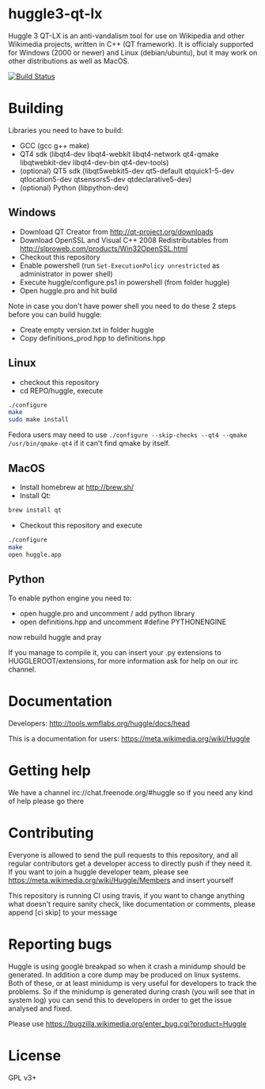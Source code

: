 huggle3-qt-lx
=============

Huggle 3 QT-LX is an anti-vandalism tool for use on Wikipedia and other Wikimedia projects, written in C++ (QT framework).  It is officialy supported for Windows (2000 or newer) and Linux (debian/ubuntu), but it may work on other distributions as well as MacOS.

[![Build Status](https://travis-ci.org/huggle/huggle3-qt-lx.png?branch=master)](https://travis-ci.org/huggle/huggle3-qt-lx)

Building
=========

Libraries you need to have to build:
* GCC (gcc g++ make)
* QT4 sdk (libqt4-dev libqt4-webkit libqt4-network qt4-qmake libqtwebkit-dev libqt4-dev-bin qt4-dev-tools)
* (optional) QT5 sdk (libqt5webkit5-dev qt5-default qtquick1-5-dev qtlocation5-dev qtsensors5-dev qtdeclarative5-dev)
* (optional) Python (libpython-dev)

Windows
-------------

* Download QT Creator from http://qt-project.org/downloads
* Download OpenSSL and Visual C++ 2008 Redistributables from http://slproweb.com/products/Win32OpenSSL.html
* Checkout this repository
* Enable powershell (run `Set-ExecutionPolicy unrestricted` as administrator in power shell)
* Execute huggle/configure.ps1 in powershell (from folder huggle)
* Open huggle.pro and hit build

Note in case you don't have power shell you need to do these 2 steps before you can build huggle:

* Create empty version.txt in folder huggle
* Copy definitions_prod.hpp to definitions.hpp

Linux
-------------

* checkout this repository
* cd REPO/huggle, execute

```sh
./configure
make
sudo make install
```

Fedora users may need to use ```./configure --skip-checks --qt4 --qmake /usr/bin/qmake-qt4``` if it can't find qmake by itself.

MacOS
------------
* Install homebrew at http://brew.sh/
* Install Qt:
```sh
brew install qt
```
* Checkout this repository and execute
```sh
./configure
make
open huggle.app
```

Python
------------
To enable python engine you need to:

* open huggle.pro and uncomment / add python library
* open definitions.hpp and uncomment #define PYTHONENGINE

now rebuild huggle and pray

If you manage to compile it, you can insert your .py extensions to HUGGLEROOT/extensions, for more
information ask for help on our irc channel.

Documentation
=============

Developers: http://tools.wmflabs.org/huggle/docs/head

This is a documentation for users: https://meta.wikimedia.org/wiki/Huggle

Getting help
=============

We have a channel irc://chat.freenode.org/#huggle so if you need any kind of help please go there

Contributing
=============

Everyone is allowed to send the pull requests to this repository, and all regular contributors
get a developer access to directly push if they need it. If you want to join a huggle
developer team, please see https://meta.wikimedia.org/wiki/Huggle/Members and insert yourself

This repository is running CI using travis, if you want to change anything what doesn't require
sanity check, like documentation or comments, please append [ci skip] to your message

Reporting bugs
===============

Huggle is using google breakpad so when it crash a minidump should be generated.
In addition a core dump may be produced on linux systems. Both of these, or at
least minidump is very useful for developers to track the problems. So if the
minidump is generated during crash (you will see that in system log) you can
send this to developers in order to get the issue analysed and fixed.

Please use https://bugzilla.wikimedia.org/enter_bug.cgi?product=Huggle

License
===============

GPL v3+
